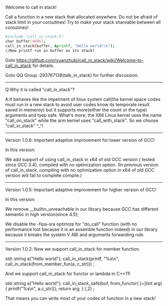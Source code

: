 Welcome to call in stack!

Call a function in a new stack that allocated anywhere. Do not be afraid of stack limit in your coroutines! Try to make your stack shareable between all coroutines!

```bash
#include "call_in_stack.h"
char buffer[4096];
call_in_stack(buffer, &printf, "Hello world!\n");
//Now printf run in buffer as its stack!
```

Goto https://github.com/yuanzhubi/call_in_stack/wiki/Welcome-to-call_in_stack for details.

Goto QQ Group :293767138(talk_in_stack) for further discussion.

---------------------------------------------------------------------------------------------------------------
Q:Why it is called "call_in_stack"?

A:It behaves like the impelment of linux system call(the kernel space codes must run in a new stack to avoid user codes know its temporate result saved in memeroy) but it supports more(either the count or the type) arguments and tyep safe. What's more, the X86 Linux kernel uses the name "call_on_stack" while the arm kernel uses "call_with_stack". So we choose "call_in_stack" ^_^!


---------------------------------------------------------------------------------------------------------------

Version 1.0.6: Important adaptive improvement for lower version of GCC!

In this version:

We add support of using call_in_stack in x64 of old GCC version ( tested since GCC 3.4),  compiled with no optimization option.
(In previous version of call_in_stack, compiling with no optimization option in x64 of old GCC version will fail to complete compile.)


---------------------------------------------------------------------------------------------------------------

Version 1.0.5: Important adaptive improvement for higher version of GCC!

In this version:

We remove __builtin_unreachable in our library because GCC has different semantic in high version(since 4.5);

We disable the -fipa-sra optimize for "do_call" function (with no performance lost because it is an assemble function indeed) in our library because it breaks the system V ABI and arguments forwarding rule.

---------------------------------------------------------------------------------------------------------------

Version 1.0.2: Now we support call_in_stack for member function.

std::string a("Hello world");
call_in_stack(printf, "%s\n", call_in_stack(from_member_fun(a, c_str))) ;

And we support call_in_stack for functor or lambda in C++11!

std::string a("Hello world");
call_in_stack_safe(buf, from_functor(
	[=](int arg){
		printf("%s\n", a.c_str());
		return arg;
	}
),2) ;

That means you can write most of your codes of function in a new stack!

